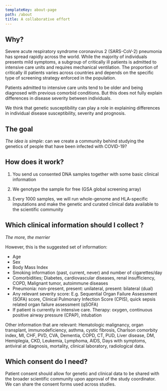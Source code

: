 ```yaml
---
templateKey: about-page
path: /about
title: A collaborative effort
---
```

## Why?

Severe acute respiratory syndrome coronavirus 2 (SARS-CoV-2) pneumonia has spread rapidly across the world. While the majority of individuals presents mild symptoms, a subgroup of critically ill patients is admitted to intensive care units and requires mechanical ventilation. The proportion of critically ill patients varies across countries and depends on the specific type of screening strategy enforced in the population.

Patients admitted to intensive care units tend to be older and being diagnosed with previous comorbid conditions. But this does not fully explain differences in disease severity between individuals.

We think that genetic susceptibility can play a role in explaining differences in individual disease susceptibility, severity and prognosis.

## The goal

*The idea is simple*: can we create a community behind studying the genetics of people that have been infected with COVID-19?

## How does it work?

1) You send us consented DNA samples together with some basic clinical information

2) We genotype the sample for free (GSA global screening array)

3) Every 1000 samples, we will run whole-genome and HLA-specific imputations and make the genetic and curated clinical data available to the scientific community

## Which clinical information should I collect ?

*The more, the merrier*

However, this is the suggested set of information:

* Age
* Sex
* Body Mass Index
* Smoking information (past, current, never) and number of cigarettes/day
* Comorbidities; Diabetes, cardiovascular diseases, renal insufficiency, COPD, Malignant tumor, autoimmune diseases
* Pneumonia: non-present, present: unilateral, present: bilateral (dual)
* Any relevant severity score: E.g. Sequential Organ Failure Assessment (SOFA) score, Clinical Pulmonary Infection Score (CPIS), quick sepsis related organ failure assessment (qSOFA)
* If patient is currently in intensive care. Therapy: oxygen, continuous positive airway pressure (CPAP), intubation

Other information that are relevant: Hematologic malignancy, organ transplant, immunodeficiency, asthma, cystic fibrosis, Charlson comorbity index, MI, CHF, PVD, CVA, Dementia, COPD, CT, PUD, Liver disease, DM, Hemiplegia, CKD, Leukemia, Lymphoma, AIDS, Days with symptoms, antiviral at diagnosis, mortality, clinical laboratory, radiological data.

## Which consent do I need?

Patient consent should allow for genetic and clinical data to be shared with the broader scientific community upon approval of the study coordinator. We can share the consent forms used across studies.